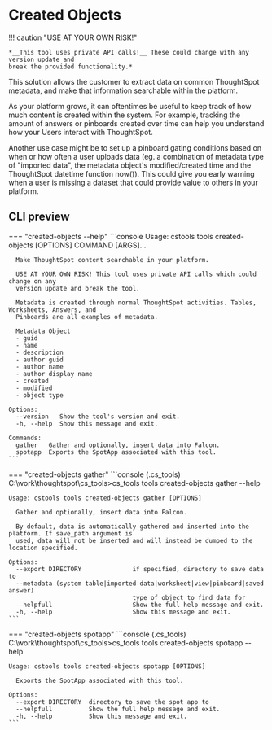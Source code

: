 # Created Objects

!!! caution "USE AT YOUR OWN RISK!"

    *__This tool uses private API calls!__ These could change with any version update and
    break the provided functionality.*

This solution allows the customer to extract data on common ThoughtSpot metadata, and
make that information searchable within the platform.

As your platform grows, it can oftentimes be useful to keep track of how much content
is created within the system. For example, tracking the amount of answers or pinboards
created over time can help you understand how your Users interact with ThoughtSpot.

Another use case might be to set up a pinboard gating conditions based on when or how
often a user uploads data (eg. a combination of metadata type of "imported data", the 
metadata object's modified/created time and the ThoughtSpot datetime function now()).
This could give you early warning when a user is missing a dataset that could provide
value to others in your platform.

## CLI preview

=== "created-objects --help"
    ```console
    Usage: cstools tools created-objects [OPTIONS] COMMAND [ARGS]...

      Make ThoughtSpot content searchable in your platform.

      USE AT YOUR OWN RISK! This tool uses private API calls which could change on any
      version update and break the tool.

      Metadata is created through normal ThoughtSpot activities. Tables, Worksheets, Answers, and
      Pinboards are all examples of metadata.

      Metadata Object
      - guid
      - name
      - description
      - author guid
      - author name
      - author display name
      - created
      - modified
      - object type

    Options:
      --version   Show the tool's version and exit.
      -h, --help  Show this message and exit.

    Commands:
      gather   Gather and optionally, insert data into Falcon.
      spotapp  Exports the SpotApp associated with this tool.
    ```

=== "created-objects gather"
    ```console
    (.cs_tools) C:\work\thoughtspot\cs_tools>cs_tools tools created-objects gather --help

    Usage: cstools tools created-objects gather [OPTIONS]

      Gather and optionally, insert data into Falcon.

      By default, data is automatically gathered and inserted into the platform. If save_path argument is
      used, data will not be inserted and will instead be dumped to the location specified.

    Options:
      --export DIRECTORY              if specified, directory to save data to
      --metadata (system table|imported data|worksheet|view|pinboard|saved answer)
                                      type of object to find data for
      --helpfull                      Show the full help message and exit.
      -h, --help                      Show this message and exit.
    ```

=== "created-objects spotapp"
    ```console
    (.cs_tools) C:\work\thoughtspot\cs_tools>cs_tools tools created-objects spotapp --help

    Usage: cstools tools created-objects spotapp [OPTIONS]

      Exports the SpotApp associated with this tool.

    Options:
      --export DIRECTORY  directory to save the spot app to
      --helpfull          Show the full help message and exit.
      -h, --help          Show this message and exit.
    ```
